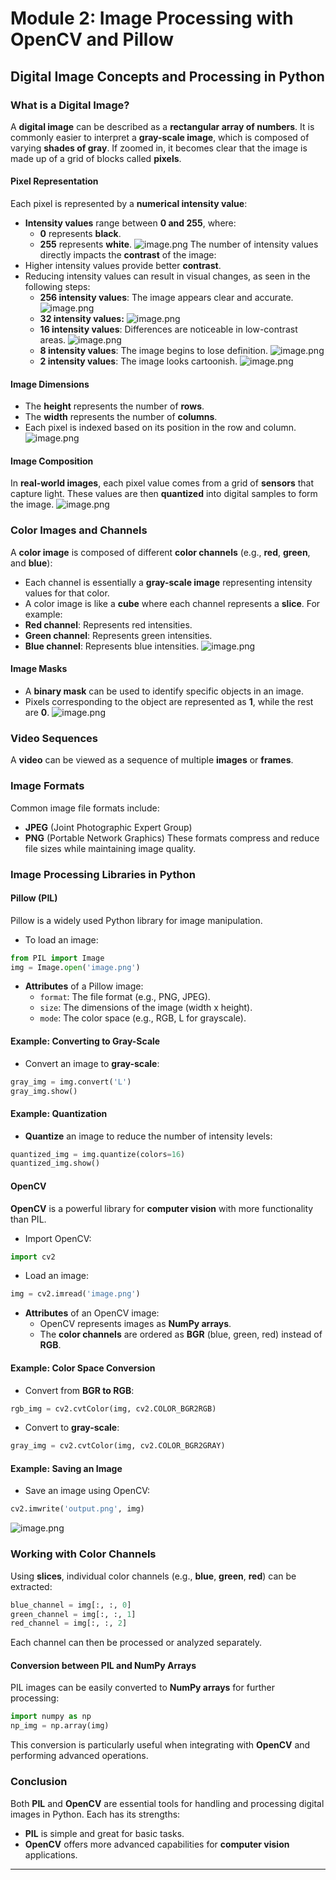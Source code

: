 

# Module 2: Image Processing with OpenCV and Pillow
## Digital Image Concepts and Processing in Python
### What is a Digital Image?
A **digital image** can be described as a **rectangular array of numbers**. It is commonly easier to interpret a **gray-scale image**, which is composed of varying **shades of gray**. If zoomed in, it becomes clear that the image is made up of a grid of blocks called **pixels**.
#### Pixel Representation
Each pixel is represented by a **numerical intensity value**:
- **Intensity values** range between **0 and 255**, where:
	- **0** represents **black**.
	- **255** represents **white**.
![image.png](https://prod-files-secure.s3.us-west-2.amazonaws.com/03e82b26-cccb-4906-bb56-adabcbdc0655/fa1bb4aa-313a-44c2-a7b3-7fa4a8432b08/image.png?X-Amz-Algorithm=AWS4-HMAC-SHA256&X-Amz-Content-Sha256=UNSIGNED-PAYLOAD&X-Amz-Credential=ASIAZI2LB466UQQNCMXY%2F20250207%2Fus-west-2%2Fs3%2Faws4_request&X-Amz-Date=20250207T141340Z&X-Amz-Expires=3600&X-Amz-Security-Token=IQoJb3JpZ2luX2VjEF0aCXVzLXdlc3QtMiJHMEUCIQDDwKe6gWMXFseS4JFtVZWZAv1eOJY9qGO5%2BqAC4YJzoQIgaoBtHLoAFUmUsgYJxYNGiCpZVD4XO4Sh71IDP7DV5CEq%2FwMIdhAAGgw2Mzc0MjMxODM4MDUiDIgvh%2FvJYCRC6QtlXSrcA98aJwfTXUVQ0en92WqEn4KAX30X3lDEnWcRxzEWF9FIF179lJgx4ArYYrWejUjZHicwI8NE9FJycY84F4EFwZNcv93zF3REJZPqaEynRQlgJOrikFIn91uKcSDhCzpyedIUrSnIMUKzMgGgA%2BDn7qoUEYr9nzRRNNslbBWg%2B4KgZYFh45q4Xqgwkw%2BbZq1Gvuqm8POL0r8uD%2FTgyDapJzDG7ajwQvosyAN2IvFxEZ%2BI5OC7QcrA7yFw%2FFuu4TlAzR7qyASBeS6p%2BdAQWBmkpYIVHWjFcXqKOMIuA1%2FUAZdhVzUYsbbeusE%2BESjjbMM7iFFn7CmVYa1md8cN0r0%2FAwO8LH1txKIipebD09UQSgGr2tAODe5og7BL%2FFdScik2Xa%2FYVXbP7Hb0vG%2BO%2FEhr4MeUwvflDLoJMU8kv8QVuDkVFJa75ZGoNljQfXjFBROhWoqPIOUyCNz4T0%2FyGUT0GdAM6JMnty1YtiAyqwbzOEAOLuDERZSyWScdsldBD0Dz1mjK3FtElyZ5L%2FghlILJUl5GEGB1rSChaYiY36AQnDVj%2BqdzkJX3ArCBekJP7XSg69e8cQusNA91qnjj7qgsO56O2%2FC0olUEgi0clPjFioJ5EdNEO33m2nilgX3LMPOKmL0GOqUBOYhJfrtZJg21aAh87BvYDtj0T7%2Bj7tsu0eO7P8ykBbehDhHZFw%2BtMu0ONA7LLPdVC5vDrg7uCHO%2FgyM6o3%2FFL8CBbi01KUZUWCPCNpVovj3YIV74gZr2ILcVPIS2v%2B8CBd%2BNwupIJAhXp9lwAPSxSfhfyS2LNAawg6hmG9VzijmUSmf%2F2KrhPK1HsQvQOvmPWiz9dVx6AOdzdMIXV%2FmHCDKPSoa7&X-Amz-Signature=e318a1d70d7344e3620ece1146695a088002dd8a92da28c78615479c9ab08005&X-Amz-SignedHeaders=host&x-id=GetObject)
The number of intensity values directly impacts the **contrast** of the image:
- Higher intensity values provide better **contrast**.
- Reducing intensity values can result in visual changes, as seen in the following steps:
	- **256 intensity values**: The image appears clear and accurate.
![image.png](https://prod-files-secure.s3.us-west-2.amazonaws.com/03e82b26-cccb-4906-bb56-adabcbdc0655/0de7dfb4-99dc-4b87-8932-5165b3c3b775/image.png?X-Amz-Algorithm=AWS4-HMAC-SHA256&X-Amz-Content-Sha256=UNSIGNED-PAYLOAD&X-Amz-Credential=ASIAZI2LB466ZVXLZPWH%2F20250207%2Fus-west-2%2Fs3%2Faws4_request&X-Amz-Date=20250207T141342Z&X-Amz-Expires=3600&X-Amz-Security-Token=IQoJb3JpZ2luX2VjEF0aCXVzLXdlc3QtMiJHMEUCIEefxjsN6BLIi%2FHcfDIiCR5E5e7Xo%2FuRaC5VjUMVEfojAiEAjqaWrFXKtYbIp7Qa%2FnpI2vvB1O0GHfHNAvWcl6yQjfcq%2FwMIdhAAGgw2Mzc0MjMxODM4MDUiDGR2UbYCTHOzrF6XgCrcAybQpVf9%2BJQa8VqfhrIB0NWBEFO0A755xFiXcr0wV6mZggj6M0KdVBRnVR0EQZMPtlOXB4oNnp8iqdZGteXad43pPBi0E88hsMJtkzsmaWT%2BJ9ecjr0bZksOjHxYNtKHfJ71Ddr8txetushPHhVa5NCBtuC1XhwF4ILAbQQSKhxkea2ASZo28eHyq1QO6NduUNnHQn71YSAklLjgdEaY%2BsZuvKXJt4kPePcVEEREQ5%2Fvo4V9s8z9bhyiKmOuRd3DuaC6cYOkbdpovlldzOUh5J%2BiYrFhcWkCEUrzVae9szvvT%2BLoObmYFOfIXywzDUGICvknPgBfW%2B8%2BFpBP%2F4w3xRD10xVq%2F46y%2FEZAW9g%2FOjnZWm9Ei30mXBoiPvXhXr%2BXgA6N6leRxed4EAyZXiI2nMtlYLAp1gTB%2FGGHStmqN9Ifi65%2BPYCfB6KVRp2oKG6o%2FGv79Lfqt39FlYxhMQ42JaFauqC8K5Qj7guIxnJRraAD%2Bqj3mHV6ivTmeYPbvOmEqLdbjQHoWZto3tSr%2Fz992GnyZh4GiIpdhMg2EGTVdSdXduTN2CFckMAxtOYOySZbcRPGrryKnkPhiu2me5MGtInVYI4rPVK8VRFCzjcxkoFuRaD6xGeXx1mk1DOHMISLmL0GOqUB3WT0kywRkly4SM4Qvl0%2BJ72uzDgFAGHGD6So7FNI9nYK60cOIT5mJ6PlMGIbrlSCgGzWfSPE6GDD7EVBHvF41OkdMHAB4942BJHx9RtPwDZeJn0wqw%2FlueMaPmh7hPLwfBUN3ESECFvdbxQzH9pwcXjfec%2Ble%2BqIxJYK2OH8qSEqAWJVYY9hJ9YfgX5AuT6HgQjxH6kfEGq1d%2FuKjLnmlhk%2FcC%2BL&X-Amz-Signature=34267cbdb3f4a4f9f99ecaaf5d120d5fd5cdd65894b1d96ad7a04aa31e2bddab&X-Amz-SignedHeaders=host&x-id=GetObject)
	- **32 intensity values:**
![image.png](https://prod-files-secure.s3.us-west-2.amazonaws.com/03e82b26-cccb-4906-bb56-adabcbdc0655/7eb81f08-b190-4c5a-ba2b-2a498a15b2c4/image.png?X-Amz-Algorithm=AWS4-HMAC-SHA256&X-Amz-Content-Sha256=UNSIGNED-PAYLOAD&X-Amz-Credential=ASIAZI2LB466ZVXLZPWH%2F20250207%2Fus-west-2%2Fs3%2Faws4_request&X-Amz-Date=20250207T141342Z&X-Amz-Expires=3600&X-Amz-Security-Token=IQoJb3JpZ2luX2VjEF0aCXVzLXdlc3QtMiJHMEUCIEefxjsN6BLIi%2FHcfDIiCR5E5e7Xo%2FuRaC5VjUMVEfojAiEAjqaWrFXKtYbIp7Qa%2FnpI2vvB1O0GHfHNAvWcl6yQjfcq%2FwMIdhAAGgw2Mzc0MjMxODM4MDUiDGR2UbYCTHOzrF6XgCrcAybQpVf9%2BJQa8VqfhrIB0NWBEFO0A755xFiXcr0wV6mZggj6M0KdVBRnVR0EQZMPtlOXB4oNnp8iqdZGteXad43pPBi0E88hsMJtkzsmaWT%2BJ9ecjr0bZksOjHxYNtKHfJ71Ddr8txetushPHhVa5NCBtuC1XhwF4ILAbQQSKhxkea2ASZo28eHyq1QO6NduUNnHQn71YSAklLjgdEaY%2BsZuvKXJt4kPePcVEEREQ5%2Fvo4V9s8z9bhyiKmOuRd3DuaC6cYOkbdpovlldzOUh5J%2BiYrFhcWkCEUrzVae9szvvT%2BLoObmYFOfIXywzDUGICvknPgBfW%2B8%2BFpBP%2F4w3xRD10xVq%2F46y%2FEZAW9g%2FOjnZWm9Ei30mXBoiPvXhXr%2BXgA6N6leRxed4EAyZXiI2nMtlYLAp1gTB%2FGGHStmqN9Ifi65%2BPYCfB6KVRp2oKG6o%2FGv79Lfqt39FlYxhMQ42JaFauqC8K5Qj7guIxnJRraAD%2Bqj3mHV6ivTmeYPbvOmEqLdbjQHoWZto3tSr%2Fz992GnyZh4GiIpdhMg2EGTVdSdXduTN2CFckMAxtOYOySZbcRPGrryKnkPhiu2me5MGtInVYI4rPVK8VRFCzjcxkoFuRaD6xGeXx1mk1DOHMISLmL0GOqUB3WT0kywRkly4SM4Qvl0%2BJ72uzDgFAGHGD6So7FNI9nYK60cOIT5mJ6PlMGIbrlSCgGzWfSPE6GDD7EVBHvF41OkdMHAB4942BJHx9RtPwDZeJn0wqw%2FlueMaPmh7hPLwfBUN3ESECFvdbxQzH9pwcXjfec%2Ble%2BqIxJYK2OH8qSEqAWJVYY9hJ9YfgX5AuT6HgQjxH6kfEGq1d%2FuKjLnmlhk%2FcC%2BL&X-Amz-Signature=d784c9941d8093aab544df3e34a6eb19c52b088d2c97ff1132687919d854ad62&X-Amz-SignedHeaders=host&x-id=GetObject)
	- **16 intensity values**: Differences are noticeable in low-contrast areas.
![image.png](https://prod-files-secure.s3.us-west-2.amazonaws.com/03e82b26-cccb-4906-bb56-adabcbdc0655/6bf56d44-9a14-4b7b-98c2-1f00b8630f0c/image.png?X-Amz-Algorithm=AWS4-HMAC-SHA256&X-Amz-Content-Sha256=UNSIGNED-PAYLOAD&X-Amz-Credential=ASIAZI2LB466ZVXLZPWH%2F20250207%2Fus-west-2%2Fs3%2Faws4_request&X-Amz-Date=20250207T141342Z&X-Amz-Expires=3600&X-Amz-Security-Token=IQoJb3JpZ2luX2VjEF0aCXVzLXdlc3QtMiJHMEUCIEefxjsN6BLIi%2FHcfDIiCR5E5e7Xo%2FuRaC5VjUMVEfojAiEAjqaWrFXKtYbIp7Qa%2FnpI2vvB1O0GHfHNAvWcl6yQjfcq%2FwMIdhAAGgw2Mzc0MjMxODM4MDUiDGR2UbYCTHOzrF6XgCrcAybQpVf9%2BJQa8VqfhrIB0NWBEFO0A755xFiXcr0wV6mZggj6M0KdVBRnVR0EQZMPtlOXB4oNnp8iqdZGteXad43pPBi0E88hsMJtkzsmaWT%2BJ9ecjr0bZksOjHxYNtKHfJ71Ddr8txetushPHhVa5NCBtuC1XhwF4ILAbQQSKhxkea2ASZo28eHyq1QO6NduUNnHQn71YSAklLjgdEaY%2BsZuvKXJt4kPePcVEEREQ5%2Fvo4V9s8z9bhyiKmOuRd3DuaC6cYOkbdpovlldzOUh5J%2BiYrFhcWkCEUrzVae9szvvT%2BLoObmYFOfIXywzDUGICvknPgBfW%2B8%2BFpBP%2F4w3xRD10xVq%2F46y%2FEZAW9g%2FOjnZWm9Ei30mXBoiPvXhXr%2BXgA6N6leRxed4EAyZXiI2nMtlYLAp1gTB%2FGGHStmqN9Ifi65%2BPYCfB6KVRp2oKG6o%2FGv79Lfqt39FlYxhMQ42JaFauqC8K5Qj7guIxnJRraAD%2Bqj3mHV6ivTmeYPbvOmEqLdbjQHoWZto3tSr%2Fz992GnyZh4GiIpdhMg2EGTVdSdXduTN2CFckMAxtOYOySZbcRPGrryKnkPhiu2me5MGtInVYI4rPVK8VRFCzjcxkoFuRaD6xGeXx1mk1DOHMISLmL0GOqUB3WT0kywRkly4SM4Qvl0%2BJ72uzDgFAGHGD6So7FNI9nYK60cOIT5mJ6PlMGIbrlSCgGzWfSPE6GDD7EVBHvF41OkdMHAB4942BJHx9RtPwDZeJn0wqw%2FlueMaPmh7hPLwfBUN3ESECFvdbxQzH9pwcXjfec%2Ble%2BqIxJYK2OH8qSEqAWJVYY9hJ9YfgX5AuT6HgQjxH6kfEGq1d%2FuKjLnmlhk%2FcC%2BL&X-Amz-Signature=2fb6e2116c86c4210d371f8aa401670f92982729ecedca3ea47003d4c0cdaea4&X-Amz-SignedHeaders=host&x-id=GetObject)
	- **8 intensity values**: The image begins to lose definition.
![image.png](https://prod-files-secure.s3.us-west-2.amazonaws.com/03e82b26-cccb-4906-bb56-adabcbdc0655/cca05878-ca1a-43e0-8bec-1d146756f9ae/image.png?X-Amz-Algorithm=AWS4-HMAC-SHA256&X-Amz-Content-Sha256=UNSIGNED-PAYLOAD&X-Amz-Credential=ASIAZI2LB466ZVXLZPWH%2F20250207%2Fus-west-2%2Fs3%2Faws4_request&X-Amz-Date=20250207T141342Z&X-Amz-Expires=3600&X-Amz-Security-Token=IQoJb3JpZ2luX2VjEF0aCXVzLXdlc3QtMiJHMEUCIEefxjsN6BLIi%2FHcfDIiCR5E5e7Xo%2FuRaC5VjUMVEfojAiEAjqaWrFXKtYbIp7Qa%2FnpI2vvB1O0GHfHNAvWcl6yQjfcq%2FwMIdhAAGgw2Mzc0MjMxODM4MDUiDGR2UbYCTHOzrF6XgCrcAybQpVf9%2BJQa8VqfhrIB0NWBEFO0A755xFiXcr0wV6mZggj6M0KdVBRnVR0EQZMPtlOXB4oNnp8iqdZGteXad43pPBi0E88hsMJtkzsmaWT%2BJ9ecjr0bZksOjHxYNtKHfJ71Ddr8txetushPHhVa5NCBtuC1XhwF4ILAbQQSKhxkea2ASZo28eHyq1QO6NduUNnHQn71YSAklLjgdEaY%2BsZuvKXJt4kPePcVEEREQ5%2Fvo4V9s8z9bhyiKmOuRd3DuaC6cYOkbdpovlldzOUh5J%2BiYrFhcWkCEUrzVae9szvvT%2BLoObmYFOfIXywzDUGICvknPgBfW%2B8%2BFpBP%2F4w3xRD10xVq%2F46y%2FEZAW9g%2FOjnZWm9Ei30mXBoiPvXhXr%2BXgA6N6leRxed4EAyZXiI2nMtlYLAp1gTB%2FGGHStmqN9Ifi65%2BPYCfB6KVRp2oKG6o%2FGv79Lfqt39FlYxhMQ42JaFauqC8K5Qj7guIxnJRraAD%2Bqj3mHV6ivTmeYPbvOmEqLdbjQHoWZto3tSr%2Fz992GnyZh4GiIpdhMg2EGTVdSdXduTN2CFckMAxtOYOySZbcRPGrryKnkPhiu2me5MGtInVYI4rPVK8VRFCzjcxkoFuRaD6xGeXx1mk1DOHMISLmL0GOqUB3WT0kywRkly4SM4Qvl0%2BJ72uzDgFAGHGD6So7FNI9nYK60cOIT5mJ6PlMGIbrlSCgGzWfSPE6GDD7EVBHvF41OkdMHAB4942BJHx9RtPwDZeJn0wqw%2FlueMaPmh7hPLwfBUN3ESECFvdbxQzH9pwcXjfec%2Ble%2BqIxJYK2OH8qSEqAWJVYY9hJ9YfgX5AuT6HgQjxH6kfEGq1d%2FuKjLnmlhk%2FcC%2BL&X-Amz-Signature=5ad90c251a36da27320cfdcb946aae860cc387e8b269e62ac54c83f64c4686b9&X-Amz-SignedHeaders=host&x-id=GetObject)
	- **2 intensity values**: The image looks cartoonish.
![image.png](https://prod-files-secure.s3.us-west-2.amazonaws.com/03e82b26-cccb-4906-bb56-adabcbdc0655/12da64d7-6b97-44e0-bc2c-52b9c47ce212/image.png?X-Amz-Algorithm=AWS4-HMAC-SHA256&X-Amz-Content-Sha256=UNSIGNED-PAYLOAD&X-Amz-Credential=ASIAZI2LB466ZVXLZPWH%2F20250207%2Fus-west-2%2Fs3%2Faws4_request&X-Amz-Date=20250207T141342Z&X-Amz-Expires=3600&X-Amz-Security-Token=IQoJb3JpZ2luX2VjEF0aCXVzLXdlc3QtMiJHMEUCIEefxjsN6BLIi%2FHcfDIiCR5E5e7Xo%2FuRaC5VjUMVEfojAiEAjqaWrFXKtYbIp7Qa%2FnpI2vvB1O0GHfHNAvWcl6yQjfcq%2FwMIdhAAGgw2Mzc0MjMxODM4MDUiDGR2UbYCTHOzrF6XgCrcAybQpVf9%2BJQa8VqfhrIB0NWBEFO0A755xFiXcr0wV6mZggj6M0KdVBRnVR0EQZMPtlOXB4oNnp8iqdZGteXad43pPBi0E88hsMJtkzsmaWT%2BJ9ecjr0bZksOjHxYNtKHfJ71Ddr8txetushPHhVa5NCBtuC1XhwF4ILAbQQSKhxkea2ASZo28eHyq1QO6NduUNnHQn71YSAklLjgdEaY%2BsZuvKXJt4kPePcVEEREQ5%2Fvo4V9s8z9bhyiKmOuRd3DuaC6cYOkbdpovlldzOUh5J%2BiYrFhcWkCEUrzVae9szvvT%2BLoObmYFOfIXywzDUGICvknPgBfW%2B8%2BFpBP%2F4w3xRD10xVq%2F46y%2FEZAW9g%2FOjnZWm9Ei30mXBoiPvXhXr%2BXgA6N6leRxed4EAyZXiI2nMtlYLAp1gTB%2FGGHStmqN9Ifi65%2BPYCfB6KVRp2oKG6o%2FGv79Lfqt39FlYxhMQ42JaFauqC8K5Qj7guIxnJRraAD%2Bqj3mHV6ivTmeYPbvOmEqLdbjQHoWZto3tSr%2Fz992GnyZh4GiIpdhMg2EGTVdSdXduTN2CFckMAxtOYOySZbcRPGrryKnkPhiu2me5MGtInVYI4rPVK8VRFCzjcxkoFuRaD6xGeXx1mk1DOHMISLmL0GOqUB3WT0kywRkly4SM4Qvl0%2BJ72uzDgFAGHGD6So7FNI9nYK60cOIT5mJ6PlMGIbrlSCgGzWfSPE6GDD7EVBHvF41OkdMHAB4942BJHx9RtPwDZeJn0wqw%2FlueMaPmh7hPLwfBUN3ESECFvdbxQzH9pwcXjfec%2Ble%2BqIxJYK2OH8qSEqAWJVYY9hJ9YfgX5AuT6HgQjxH6kfEGq1d%2FuKjLnmlhk%2FcC%2BL&X-Amz-Signature=0ff48834483fbc39bf7f8899a6ef5c04ee49b1ee238bb8fd68ad264caa8064ba&X-Amz-SignedHeaders=host&x-id=GetObject)
#### Image Dimensions
- The **height** represents the number of **rows**.
- The **width** represents the number of **columns**.
- Each pixel is indexed based on its position in the row and column.
![image.png](https://prod-files-secure.s3.us-west-2.amazonaws.com/03e82b26-cccb-4906-bb56-adabcbdc0655/ff056335-e79e-4491-b508-30cd45b6c194/image.png?X-Amz-Algorithm=AWS4-HMAC-SHA256&X-Amz-Content-Sha256=UNSIGNED-PAYLOAD&X-Amz-Credential=ASIAZI2LB466UQQNCMXY%2F20250207%2Fus-west-2%2Fs3%2Faws4_request&X-Amz-Date=20250207T141340Z&X-Amz-Expires=3600&X-Amz-Security-Token=IQoJb3JpZ2luX2VjEF0aCXVzLXdlc3QtMiJHMEUCIQDDwKe6gWMXFseS4JFtVZWZAv1eOJY9qGO5%2BqAC4YJzoQIgaoBtHLoAFUmUsgYJxYNGiCpZVD4XO4Sh71IDP7DV5CEq%2FwMIdhAAGgw2Mzc0MjMxODM4MDUiDIgvh%2FvJYCRC6QtlXSrcA98aJwfTXUVQ0en92WqEn4KAX30X3lDEnWcRxzEWF9FIF179lJgx4ArYYrWejUjZHicwI8NE9FJycY84F4EFwZNcv93zF3REJZPqaEynRQlgJOrikFIn91uKcSDhCzpyedIUrSnIMUKzMgGgA%2BDn7qoUEYr9nzRRNNslbBWg%2B4KgZYFh45q4Xqgwkw%2BbZq1Gvuqm8POL0r8uD%2FTgyDapJzDG7ajwQvosyAN2IvFxEZ%2BI5OC7QcrA7yFw%2FFuu4TlAzR7qyASBeS6p%2BdAQWBmkpYIVHWjFcXqKOMIuA1%2FUAZdhVzUYsbbeusE%2BESjjbMM7iFFn7CmVYa1md8cN0r0%2FAwO8LH1txKIipebD09UQSgGr2tAODe5og7BL%2FFdScik2Xa%2FYVXbP7Hb0vG%2BO%2FEhr4MeUwvflDLoJMU8kv8QVuDkVFJa75ZGoNljQfXjFBROhWoqPIOUyCNz4T0%2FyGUT0GdAM6JMnty1YtiAyqwbzOEAOLuDERZSyWScdsldBD0Dz1mjK3FtElyZ5L%2FghlILJUl5GEGB1rSChaYiY36AQnDVj%2BqdzkJX3ArCBekJP7XSg69e8cQusNA91qnjj7qgsO56O2%2FC0olUEgi0clPjFioJ5EdNEO33m2nilgX3LMPOKmL0GOqUBOYhJfrtZJg21aAh87BvYDtj0T7%2Bj7tsu0eO7P8ykBbehDhHZFw%2BtMu0ONA7LLPdVC5vDrg7uCHO%2FgyM6o3%2FFL8CBbi01KUZUWCPCNpVovj3YIV74gZr2ILcVPIS2v%2B8CBd%2BNwupIJAhXp9lwAPSxSfhfyS2LNAawg6hmG9VzijmUSmf%2F2KrhPK1HsQvQOvmPWiz9dVx6AOdzdMIXV%2FmHCDKPSoa7&X-Amz-Signature=f19fd1bd07a39abd20570da179e309f44aebc049321a47fc2891b6ca545f41e2&X-Amz-SignedHeaders=host&x-id=GetObject)
#### Image Composition
In **real-world images**, each pixel value comes from a grid of **sensors** that capture light. These values are then **quantized** into digital samples to form the image.
![image.png](https://prod-files-secure.s3.us-west-2.amazonaws.com/03e82b26-cccb-4906-bb56-adabcbdc0655/0c721ea0-409b-4d32-b630-a00d6f170d18/image.png?X-Amz-Algorithm=AWS4-HMAC-SHA256&X-Amz-Content-Sha256=UNSIGNED-PAYLOAD&X-Amz-Credential=ASIAZI2LB466UQQNCMXY%2F20250207%2Fus-west-2%2Fs3%2Faws4_request&X-Amz-Date=20250207T141340Z&X-Amz-Expires=3600&X-Amz-Security-Token=IQoJb3JpZ2luX2VjEF0aCXVzLXdlc3QtMiJHMEUCIQDDwKe6gWMXFseS4JFtVZWZAv1eOJY9qGO5%2BqAC4YJzoQIgaoBtHLoAFUmUsgYJxYNGiCpZVD4XO4Sh71IDP7DV5CEq%2FwMIdhAAGgw2Mzc0MjMxODM4MDUiDIgvh%2FvJYCRC6QtlXSrcA98aJwfTXUVQ0en92WqEn4KAX30X3lDEnWcRxzEWF9FIF179lJgx4ArYYrWejUjZHicwI8NE9FJycY84F4EFwZNcv93zF3REJZPqaEynRQlgJOrikFIn91uKcSDhCzpyedIUrSnIMUKzMgGgA%2BDn7qoUEYr9nzRRNNslbBWg%2B4KgZYFh45q4Xqgwkw%2BbZq1Gvuqm8POL0r8uD%2FTgyDapJzDG7ajwQvosyAN2IvFxEZ%2BI5OC7QcrA7yFw%2FFuu4TlAzR7qyASBeS6p%2BdAQWBmkpYIVHWjFcXqKOMIuA1%2FUAZdhVzUYsbbeusE%2BESjjbMM7iFFn7CmVYa1md8cN0r0%2FAwO8LH1txKIipebD09UQSgGr2tAODe5og7BL%2FFdScik2Xa%2FYVXbP7Hb0vG%2BO%2FEhr4MeUwvflDLoJMU8kv8QVuDkVFJa75ZGoNljQfXjFBROhWoqPIOUyCNz4T0%2FyGUT0GdAM6JMnty1YtiAyqwbzOEAOLuDERZSyWScdsldBD0Dz1mjK3FtElyZ5L%2FghlILJUl5GEGB1rSChaYiY36AQnDVj%2BqdzkJX3ArCBekJP7XSg69e8cQusNA91qnjj7qgsO56O2%2FC0olUEgi0clPjFioJ5EdNEO33m2nilgX3LMPOKmL0GOqUBOYhJfrtZJg21aAh87BvYDtj0T7%2Bj7tsu0eO7P8ykBbehDhHZFw%2BtMu0ONA7LLPdVC5vDrg7uCHO%2FgyM6o3%2FFL8CBbi01KUZUWCPCNpVovj3YIV74gZr2ILcVPIS2v%2B8CBd%2BNwupIJAhXp9lwAPSxSfhfyS2LNAawg6hmG9VzijmUSmf%2F2KrhPK1HsQvQOvmPWiz9dVx6AOdzdMIXV%2FmHCDKPSoa7&X-Amz-Signature=fca5e80249db0ca9f67b1d03c8f772f489afd8cbc692a3bcdda1c82c6d333eb2&X-Amz-SignedHeaders=host&x-id=GetObject)
### Color Images and Channels
A **color image** is composed of different **color channels** (e.g., **red**, **green**, and **blue**):
- Each channel is essentially a **gray-scale image** representing intensity values for that color.
- A color image is like a **cube** where each channel represents a **slice**.
For example:
- **Red channel**: Represents red intensities.
- **Green channel**: Represents green intensities.
- **Blue channel**: Represents blue intensities.
![image.png](https://prod-files-secure.s3.us-west-2.amazonaws.com/03e82b26-cccb-4906-bb56-adabcbdc0655/c0cc17c9-842f-413f-82e8-f3f44278cf74/image.png?X-Amz-Algorithm=AWS4-HMAC-SHA256&X-Amz-Content-Sha256=UNSIGNED-PAYLOAD&X-Amz-Credential=ASIAZI2LB466UQQNCMXY%2F20250207%2Fus-west-2%2Fs3%2Faws4_request&X-Amz-Date=20250207T141340Z&X-Amz-Expires=3600&X-Amz-Security-Token=IQoJb3JpZ2luX2VjEF0aCXVzLXdlc3QtMiJHMEUCIQDDwKe6gWMXFseS4JFtVZWZAv1eOJY9qGO5%2BqAC4YJzoQIgaoBtHLoAFUmUsgYJxYNGiCpZVD4XO4Sh71IDP7DV5CEq%2FwMIdhAAGgw2Mzc0MjMxODM4MDUiDIgvh%2FvJYCRC6QtlXSrcA98aJwfTXUVQ0en92WqEn4KAX30X3lDEnWcRxzEWF9FIF179lJgx4ArYYrWejUjZHicwI8NE9FJycY84F4EFwZNcv93zF3REJZPqaEynRQlgJOrikFIn91uKcSDhCzpyedIUrSnIMUKzMgGgA%2BDn7qoUEYr9nzRRNNslbBWg%2B4KgZYFh45q4Xqgwkw%2BbZq1Gvuqm8POL0r8uD%2FTgyDapJzDG7ajwQvosyAN2IvFxEZ%2BI5OC7QcrA7yFw%2FFuu4TlAzR7qyASBeS6p%2BdAQWBmkpYIVHWjFcXqKOMIuA1%2FUAZdhVzUYsbbeusE%2BESjjbMM7iFFn7CmVYa1md8cN0r0%2FAwO8LH1txKIipebD09UQSgGr2tAODe5og7BL%2FFdScik2Xa%2FYVXbP7Hb0vG%2BO%2FEhr4MeUwvflDLoJMU8kv8QVuDkVFJa75ZGoNljQfXjFBROhWoqPIOUyCNz4T0%2FyGUT0GdAM6JMnty1YtiAyqwbzOEAOLuDERZSyWScdsldBD0Dz1mjK3FtElyZ5L%2FghlILJUl5GEGB1rSChaYiY36AQnDVj%2BqdzkJX3ArCBekJP7XSg69e8cQusNA91qnjj7qgsO56O2%2FC0olUEgi0clPjFioJ5EdNEO33m2nilgX3LMPOKmL0GOqUBOYhJfrtZJg21aAh87BvYDtj0T7%2Bj7tsu0eO7P8ykBbehDhHZFw%2BtMu0ONA7LLPdVC5vDrg7uCHO%2FgyM6o3%2FFL8CBbi01KUZUWCPCNpVovj3YIV74gZr2ILcVPIS2v%2B8CBd%2BNwupIJAhXp9lwAPSxSfhfyS2LNAawg6hmG9VzijmUSmf%2F2KrhPK1HsQvQOvmPWiz9dVx6AOdzdMIXV%2FmHCDKPSoa7&X-Amz-Signature=1c807a4d5fac032ae600347144b18a6029bd0e44fb0415439947dc2b0bd041e9&X-Amz-SignedHeaders=host&x-id=GetObject)
#### Image Masks
- A **binary mask** can be used to identify specific objects in an image.
- Pixels corresponding to the object are represented as **1**, while the rest are **0**.
![image.png](https://prod-files-secure.s3.us-west-2.amazonaws.com/03e82b26-cccb-4906-bb56-adabcbdc0655/667eab4d-d19d-4618-81d0-663b6beb002c/image.png?X-Amz-Algorithm=AWS4-HMAC-SHA256&X-Amz-Content-Sha256=UNSIGNED-PAYLOAD&X-Amz-Credential=ASIAZI2LB466UQQNCMXY%2F20250207%2Fus-west-2%2Fs3%2Faws4_request&X-Amz-Date=20250207T141340Z&X-Amz-Expires=3600&X-Amz-Security-Token=IQoJb3JpZ2luX2VjEF0aCXVzLXdlc3QtMiJHMEUCIQDDwKe6gWMXFseS4JFtVZWZAv1eOJY9qGO5%2BqAC4YJzoQIgaoBtHLoAFUmUsgYJxYNGiCpZVD4XO4Sh71IDP7DV5CEq%2FwMIdhAAGgw2Mzc0MjMxODM4MDUiDIgvh%2FvJYCRC6QtlXSrcA98aJwfTXUVQ0en92WqEn4KAX30X3lDEnWcRxzEWF9FIF179lJgx4ArYYrWejUjZHicwI8NE9FJycY84F4EFwZNcv93zF3REJZPqaEynRQlgJOrikFIn91uKcSDhCzpyedIUrSnIMUKzMgGgA%2BDn7qoUEYr9nzRRNNslbBWg%2B4KgZYFh45q4Xqgwkw%2BbZq1Gvuqm8POL0r8uD%2FTgyDapJzDG7ajwQvosyAN2IvFxEZ%2BI5OC7QcrA7yFw%2FFuu4TlAzR7qyASBeS6p%2BdAQWBmkpYIVHWjFcXqKOMIuA1%2FUAZdhVzUYsbbeusE%2BESjjbMM7iFFn7CmVYa1md8cN0r0%2FAwO8LH1txKIipebD09UQSgGr2tAODe5og7BL%2FFdScik2Xa%2FYVXbP7Hb0vG%2BO%2FEhr4MeUwvflDLoJMU8kv8QVuDkVFJa75ZGoNljQfXjFBROhWoqPIOUyCNz4T0%2FyGUT0GdAM6JMnty1YtiAyqwbzOEAOLuDERZSyWScdsldBD0Dz1mjK3FtElyZ5L%2FghlILJUl5GEGB1rSChaYiY36AQnDVj%2BqdzkJX3ArCBekJP7XSg69e8cQusNA91qnjj7qgsO56O2%2FC0olUEgi0clPjFioJ5EdNEO33m2nilgX3LMPOKmL0GOqUBOYhJfrtZJg21aAh87BvYDtj0T7%2Bj7tsu0eO7P8ykBbehDhHZFw%2BtMu0ONA7LLPdVC5vDrg7uCHO%2FgyM6o3%2FFL8CBbi01KUZUWCPCNpVovj3YIV74gZr2ILcVPIS2v%2B8CBd%2BNwupIJAhXp9lwAPSxSfhfyS2LNAawg6hmG9VzijmUSmf%2F2KrhPK1HsQvQOvmPWiz9dVx6AOdzdMIXV%2FmHCDKPSoa7&X-Amz-Signature=005439aa7969d6b86f1b7b6455f6e5d00bce66db649807d0e2a3c371c9984403&X-Amz-SignedHeaders=host&x-id=GetObject)
### Video Sequences
A **video** can be viewed as a sequence of multiple **images** or **frames**.
### Image Formats
Common image file formats include:
- **JPEG** (Joint Photographic Expert Group)
- **PNG** (Portable Network Graphics)
These formats compress and reduce file sizes while maintaining image quality.
### Image Processing Libraries in Python
#### Pillow (PIL)
Pillow is a widely used Python library for image manipulation.
- To load an image:
```python
from PIL import Image
img = Image.open('image.png')
```
- **Attributes** of a Pillow image:
	- `format`: The file format (e.g., PNG, JPEG).
	- `size`: The dimensions of the image (width x height).
	- `mode`: The color space (e.g., RGB, L for grayscale).
#### Example: Converting to Gray-Scale
- Convert an image to **gray-scale**:
```python
gray_img = img.convert('L')
gray_img.show()
```
#### Example: Quantization
- **Quantize** an image to reduce the number of intensity levels:
```python
quantized_img = img.quantize(colors=16)
quantized_img.show()
```
#### OpenCV
**OpenCV** is a powerful library for **computer vision** with more functionality than PIL.
- Import OpenCV:
```python
import cv2
```
- Load an image:
```python
img = cv2.imread('image.png')
```
- **Attributes** of an OpenCV image:
	- OpenCV represents images as **NumPy arrays**.
	- The **color channels** are ordered as **BGR** (blue, green, red) instead of **RGB**.
#### Example: Color Space Conversion
- Convert from **BGR to RGB**:
```python
rgb_img = cv2.cvtColor(img, cv2.COLOR_BGR2RGB)
```
- Convert to **gray-scale**:
```python
gray_img = cv2.cvtColor(img, cv2.COLOR_BGR2GRAY)
```
#### Example: Saving an Image
- Save an image using OpenCV:
```python
cv2.imwrite('output.png', img)
```
![image.png](https://prod-files-secure.s3.us-west-2.amazonaws.com/03e82b26-cccb-4906-bb56-adabcbdc0655/25fcc977-54ea-484c-997e-9b6bd016f347/image.png?X-Amz-Algorithm=AWS4-HMAC-SHA256&X-Amz-Content-Sha256=UNSIGNED-PAYLOAD&X-Amz-Credential=ASIAZI2LB466UQQNCMXY%2F20250207%2Fus-west-2%2Fs3%2Faws4_request&X-Amz-Date=20250207T141340Z&X-Amz-Expires=3600&X-Amz-Security-Token=IQoJb3JpZ2luX2VjEF0aCXVzLXdlc3QtMiJHMEUCIQDDwKe6gWMXFseS4JFtVZWZAv1eOJY9qGO5%2BqAC4YJzoQIgaoBtHLoAFUmUsgYJxYNGiCpZVD4XO4Sh71IDP7DV5CEq%2FwMIdhAAGgw2Mzc0MjMxODM4MDUiDIgvh%2FvJYCRC6QtlXSrcA98aJwfTXUVQ0en92WqEn4KAX30X3lDEnWcRxzEWF9FIF179lJgx4ArYYrWejUjZHicwI8NE9FJycY84F4EFwZNcv93zF3REJZPqaEynRQlgJOrikFIn91uKcSDhCzpyedIUrSnIMUKzMgGgA%2BDn7qoUEYr9nzRRNNslbBWg%2B4KgZYFh45q4Xqgwkw%2BbZq1Gvuqm8POL0r8uD%2FTgyDapJzDG7ajwQvosyAN2IvFxEZ%2BI5OC7QcrA7yFw%2FFuu4TlAzR7qyASBeS6p%2BdAQWBmkpYIVHWjFcXqKOMIuA1%2FUAZdhVzUYsbbeusE%2BESjjbMM7iFFn7CmVYa1md8cN0r0%2FAwO8LH1txKIipebD09UQSgGr2tAODe5og7BL%2FFdScik2Xa%2FYVXbP7Hb0vG%2BO%2FEhr4MeUwvflDLoJMU8kv8QVuDkVFJa75ZGoNljQfXjFBROhWoqPIOUyCNz4T0%2FyGUT0GdAM6JMnty1YtiAyqwbzOEAOLuDERZSyWScdsldBD0Dz1mjK3FtElyZ5L%2FghlILJUl5GEGB1rSChaYiY36AQnDVj%2BqdzkJX3ArCBekJP7XSg69e8cQusNA91qnjj7qgsO56O2%2FC0olUEgi0clPjFioJ5EdNEO33m2nilgX3LMPOKmL0GOqUBOYhJfrtZJg21aAh87BvYDtj0T7%2Bj7tsu0eO7P8ykBbehDhHZFw%2BtMu0ONA7LLPdVC5vDrg7uCHO%2FgyM6o3%2FFL8CBbi01KUZUWCPCNpVovj3YIV74gZr2ILcVPIS2v%2B8CBd%2BNwupIJAhXp9lwAPSxSfhfyS2LNAawg6hmG9VzijmUSmf%2F2KrhPK1HsQvQOvmPWiz9dVx6AOdzdMIXV%2FmHCDKPSoa7&X-Amz-Signature=4caabf40cf5769efc37e98f2a1cff39dbc5678de6eff94d95c93bb98bf5db29c&X-Amz-SignedHeaders=host&x-id=GetObject)
### Working with Color Channels
Using **slices**, individual color channels (e.g., **blue**, **green**, **red**) can be extracted:
```python
blue_channel = img[:, :, 0]
green_channel = img[:, :, 1]
red_channel = img[:, :, 2]
```
Each channel can then be processed or analyzed separately.
#### Conversion between PIL and NumPy Arrays
PIL images can be easily converted to **NumPy arrays** for further processing:
```python
import numpy as np
np_img = np.array(img)
```
This conversion is particularly useful when integrating with **OpenCV** and performing advanced operations.
### Conclusion
Both **PIL** and **OpenCV** are essential tools for handling and processing digital images in Python. Each has its strengths:
- **PIL** is simple and great for basic tasks.
- **OpenCV** offers more advanced capabilities for **computer vision** applications.
___



